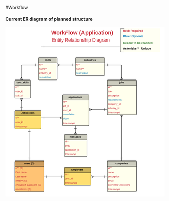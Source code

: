 #Workflow

#### Current ER diagram of planned structure
![ask](./app/assets/images/ER_diadgram.png)
